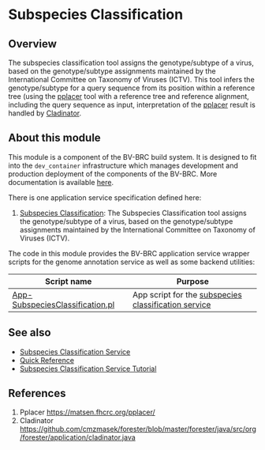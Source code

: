 # Subspecies Classification

## Overview

The subspecies classification tool assigns the genotype/subtype of a virus, based on the genotype/subtype assignments maintained by the International Committee on Taxonomy of Viruses (ICTV). This tool infers the genotype/subtype for a query sequence from its position within a reference tree (using the [pplacer](https://matsen.fhcrc.org/pplacer/) tool with a reference tree and reference alignment, including the query sequence as input, interpretation of the [pplacer](https://matsen.fhcrc.org/pplacer/) result is handled by [Cladinator](https://github.com/cmzmasek/forester/blob/master/forester/java/src/org/forester/application/cladinator.java).

## About this module

This module is a component of the BV-BRC build system. It is designed to fit into the
`dev_container` infrastructure which manages development and production deployment of
the components of the BV-BRC. More documentation is available [here](https://github.com/BV-BRC/dev_container/tree/master/README.md).

There is one application service specification defined here:

1. [Subspecies Classification](app_specs/SubspeciesClassification.md): The Subspecies Classification tool assigns the genotype/subtype of a virus, based on the genotype/subtype assignments maintained by the International Committee on Taxonomy of Viruses (ICTV).

The code in this module provides the BV-BRC application service wrapper scripts for the genome annotation service as well
as some backend utilities:

| Script name | Purpose |
| ----------- | ------- |
| [App-SubspeciesClassification.pl](service-scripts/App-SubspeciesClassification.pl) | App script for the [subspecies classification service](https://www.bv-brc.org/docs/quick_references/services/subspecies_classification_service.html) |

## See also

* [Subspecies Classification Service](https://www.bv-brc.org/app/SubspeciesClassification)
* [Quick Reference](https://www.bv-brc.org/docs/quick_references/services/subspecies_classification_service.html)
* [Subspecies Classification Service Tutorial](https://www.bv-brc.org/docs/tutorial/subspecies_classification/subspecies_classification.html)

## References

1. Pplacer https://matsen.fhcrc.org/pplacer/
2. Cladinator https://github.com/cmzmasek/forester/blob/master/forester/java/src/org/forester/application/cladinator.java





